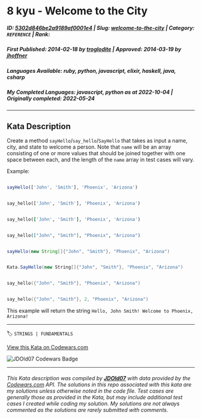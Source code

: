 # 8 kyu - Welcome to the City

##### **ID**: [5302d846be2a9189af0001e4](https://www.codewars.com/kata/5302d846be2a9189af0001e4) | **Slug**: [welcome-to-the-city](https://www.codewars.com/kata/5302d846be2a9189af0001e4) | **Category**: `REFERENCE` | **Rank**: <span style="color:white">8 kyu</span>

##### **First Published**: 2014-02-18 ***by*** [troglodite](https://www.codewars.com/users/troglodite) | **Approved**: 2014-03-19 ***by*** [jhoffner](https://www.codewars.com/users/jhoffner)

##### **Languages Available**: ruby, python, javascript, elixir, haskell, java, csharp

##### **My Completed Languages**: javascript, python ***as at*** 2022-10-04 | **Originally completed**: 2022-05-24

---

## Kata Description


Create a method `sayHello`/`say_hello`/`SayHello` that takes as input a name, city, and state to welcome a person. Note that `name` will be an array consisting of one or more values that should be joined together with one space between each, and the length of the `name` array in test cases will vary.



Example:



```javascript

sayHello(['John', 'Smith'], 'Phoenix', 'Arizona')

```

```python

say_hello(['John', 'Smith'], 'Phoenix', 'Arizona')

```

```ruby

say_hello(['John', 'Smith'], 'Phoenix', 'Arizona')

```

```elixir

say_hello(["John", "Smith"], "Phoenix", "Arizona")

```

```java

sayHello(new String[]{"John", "Smith"}, "Phoenix", "Arizona")

```

```csharp

Kata.SayHello(new String[]{"John", "Smith"}, "Phoenix", "Arizona")

```

```cpp

say_hello({"John", "Smith"}, "Phoenix", "Arizona")

```

```c

say_hello({"John", "Smith"}, 2, "Phoenix", "Arizona")

```



This example will return the string `Hello, John Smith! Welcome to Phoenix, Arizona!`



---


🏷 `STRINGS | FUNDAMENTALS`


[View this Kata on Codewars.com](https://www.codewars.com/kata/5302d846be2a9189af0001e4)

![](https://www.codewars.com/users/jdold07/badges/large "JDOld07 Codewars Badge")

---

###### *This Kata description was compiled by [**JDOld07**](https://tpstech.dev) with data provided by the [Codewars.com](https://www.codewars.com) API.  The solutions in this repo associated with this kata are my solutions unless otherwise noted in the code file.  Test cases are generally those as provided in the Kata, but may include additional test cases I created while coding my solution.  My solutions are not always commented as the solutions are rarely submitted with comments.*
